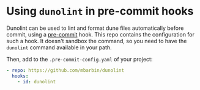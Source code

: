 # Using `dunolint` in pre-commit hooks

Dunolint can be used to lint and format dune files automatically before commit, using a [pre-commit](https://pre-commit.com/) hook. This repo contains the configuration for such a hook. It doesn't sandbox the command, so you need to have the `dunolint` command available in your path.

Then, add to the `.pre-commit-config.yaml` of your project:

```yaml
- repo: https://github.com/mbarbin/dunolint
  hooks:
    - id: dunolint
```
